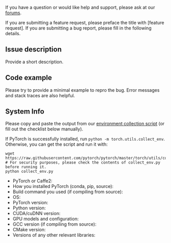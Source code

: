 If you have a question or would like help and support, please ask at our
[forums](https://discuss.pytorch.org/).

If you are submitting a feature request, please preface the title with [feature request].
If you are submitting a bug report, please fill in the following details.

## Issue description

Provide a short description.

## Code example

Please try to provide a minimal example to repro the bug.
Error messages and stack traces are also helpful.

## System Info
Please copy and paste the output from our
[environment collection script](https://raw.githubusercontent.com/pytorch/pytorch/master/torch/utils/collect_env.py)
(or fill out the checklist below manually).

If PyTorch is successfully installed, run `python -m torch.utils.collect_env`. 
Otherwise, you can get the script and run it with:
```
wget https://raw.githubusercontent.com/pytorch/pytorch/master/torch/utils/collect_env.py
# For security purposes, please check the contents of collect_env.py before running it.
python collect_env.py
```

- PyTorch or Caffe2:
- How you installed PyTorch (conda, pip, source):
- Build command you used (if compiling from source):
- OS:
- PyTorch version:
- Python version:
- CUDA/cuDNN version:
- GPU models and configuration:
- GCC version (if compiling from source):
- CMake version:
- Versions of any other relevant libraries:
